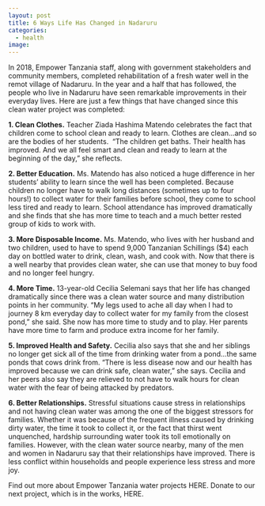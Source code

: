 ```yaml
---
layout: post
title: 6 Ways Life Has Changed in Nadaruru
categories:
  - health
image:
---
```


In 2018, Empower Tanzania staff, along with government stakeholders and community members, completed rehabilitation of a fresh water well in the remot village of Nadaruru. In the year and a half that has followed, the people who live in Nadaruru have seen remarkable improvements in their everyday lives. Here are just a few things that have changed since this clean water project was completed:

**1\. Clean Clothes.** Teacher Ziada Hashima Matendo celebrates the fact that children come to school clean and ready to learn. Clothes are clean…and so are the bodies of her students.&nbsp; “The children get baths. Their health has improved. And we all feel smart and clean and ready to learn at the beginning of the day,” she reflects.

**2\. Better Education.** Ms. Matendo has also noticed a huge difference in her students’ ability to learn since the well has been completed. Because children no longer have to walk long distances (sometimes up to four hours\!) to collect water for their families before school, they come to school less tired and ready to learn. School attendance has improved dramatically and she finds that she has more time to teach and a much better rested group of kids to work with.

**3\. More Disposable Income.** Ms. Matendo, who lives with her husband and two children, used to have to spend 9,000 Tanzanian Schillings ($4) each day on bottled water to drink, clean, wash, and cook with. Now that there is a well nearby that provides clean water, she can use that money to buy food and no longer feel hungry.

**4\. More Time.** 13-year-old Cecilia Selemani says that her life has changed dramatically since there was a clean water source and many distribution points in her community. “My legs used to ache all day when I had to journey 8 km everyday day to collect water for my family from the closest pond,” she said. She now has more time to study and to play. Her parents have more time to farm and produce extra income for her family.

**5\. Improved Health and Safety.** Cecilia also says that she and her siblings no longer get sick all of the time from drinking water from a pond…the same ponds that cows drink from. “There is less disease now and our health has improved because we can drink safe, clean water,” she says. Cecilia and her peers also say they are relieved to not have to walk hours for clean water with the fear of being attacked by predators.

**6\. Better Relationships.** Stressful situations cause stress in relationships and not having clean water was among the one of the biggest stressors for families. Whether it was because of the frequent illness caused by drinking dirty water, the time it took to collect it, or the fact that thirst went unquenched, hardship surrounding water took its toll emotionally on families. However, with the clean water source nearby, many of the men and women in Nadaruru say that their relationships have improved. There is less conflict within households and people experience less stress and more joy.

Find out more about Empower Tanzania water projects HERE. Donate to our next project, which is in the works, HERE.&nbsp;